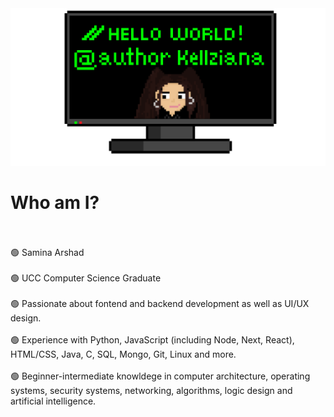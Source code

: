 <img src="https://github.com/Kellziana/Kellziana/blob/main/githubBg.png">

<h1>Who am I?</h1>
<br></br>
🟢 Samina Arshad
<br></br>
🟢 UCC Computer Science Graduate
<br></br>
🟢 Passionate about fontend and backend development as well as UI/UX design.
<br></br>
🟢 Experience with Python, JavaScript (including Node, Next, React), HTML/CSS, Java, C, SQL, Mongo, Git, Linux and more.
<br></br>
🟢 Beginner-intermediate knowldege in computer architecture, operating systems, security systems, networking, algorithms, logic design and artificial intelligence.
<br></br>
